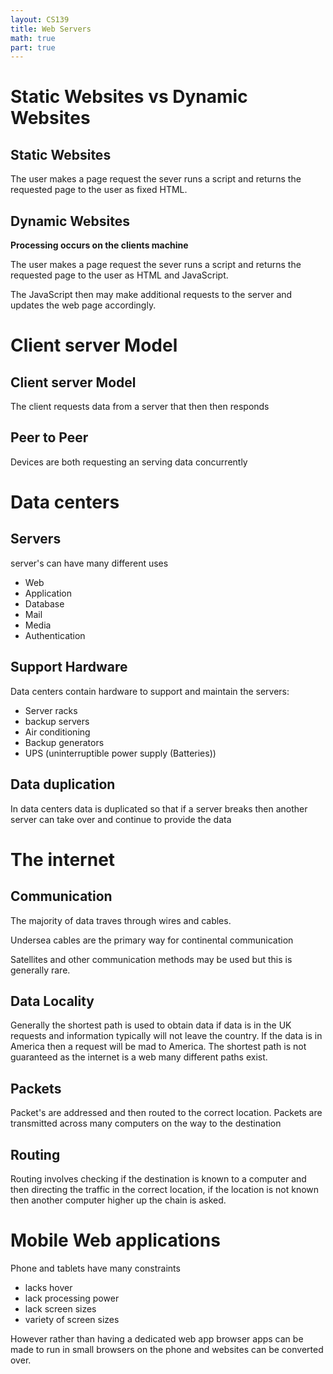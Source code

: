 ```yaml
---
layout: CS139
title: Web Servers
math: true
part: true
---
```


# Static Websites vs Dynamic Websites

## Static Websites

The user makes a page request the sever runs a script and returns the requested page to the user as fixed HTML.

## Dynamic Websites

__Processing occurs on the clients machine__

The user makes a page request the sever runs a script and returns the requested page to the user as HTML and JavaScript.

The JavaScript then may make additional requests to the server and updates
the web page accordingly.

# Client server Model

## Client server Model
    
The client requests data from a server that then then responds

## Peer to Peer

Devices are both requesting an serving data concurrently 

# Data centers

## Servers

server's can have many different uses

* Web
* Application
* Database
* Mail
* Media
* Authentication

## Support Hardware

Data centers contain hardware to support and maintain the servers:

* Server racks
* backup servers
* Air conditioning
* Backup generators
* UPS (uninterruptible power supply (Batteries))

## Data duplication

In data centers data is duplicated so that if a server breaks then another
server can take over and continue to provide the data

# The internet

## Communication
The majority of data traves through wires and cables.

Undersea cables are the primary way for continental communication

Satellites and other communication methods may be used but this is generally rare.

## Data Locality
Generally the shortest path is used to obtain data if data is in the UK requests and information typically will not leave the country. If the data is in America then a request will be mad to America. The shortest path is not guaranteed as the internet is a web many different paths exist.

## Packets

Packet's are addressed and then routed to the correct location. Packets are transmitted across many computers on the way to the destination

## Routing

Routing involves checking if the destination is known to a computer and then directing the traffic in the correct location, if the location is not known then another computer higher up the chain is asked.

# Mobile Web applications

Phone and tablets have many constraints
* lacks hover
* lack processing power
* lack screen sizes
* variety of screen sizes

However rather than having a dedicated web app browser apps can be made 
to run in small browsers on the phone and websites can be converted over.
